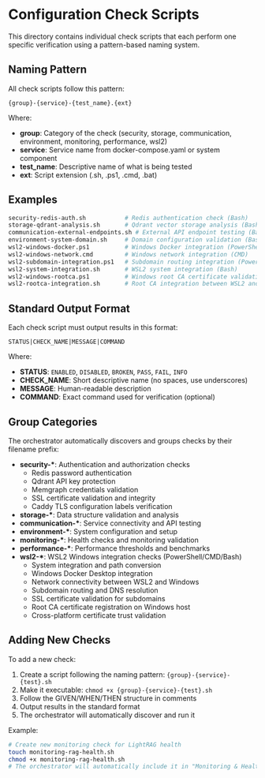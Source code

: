 # Configuration Check Scripts

This directory contains individual check scripts that each perform one specific verification using a pattern-based naming system.

## Naming Pattern

All check scripts follow this pattern:
```
{group}-{service}-{test_name}.{ext}
```

Where:
- **group**: Category of the check (security, storage, communication, environment, monitoring, performance, wsl2)
- **service**: Service name from docker-compose.yaml or system component
- **test_name**: Descriptive name of what is being tested
- **ext**: Script extension (.sh, .ps1, .cmd, .bat)

## Examples

```bash
security-redis-auth.sh           # Redis authentication check (Bash)
storage-qdrant-analysis.sh       # Qdrant vector storage analysis (Bash)
communication-external-endpoints.sh # External API endpoint testing (Bash)
environment-system-domain.sh     # Domain configuration validation (Bash)
wsl2-windows-docker.ps1          # Windows Docker integration (PowerShell)
wsl2-windows-network.cmd         # Windows network integration (CMD)
wsl2-subdomain-integration.ps1   # Subdomain routing integration (PowerShell)
wsl2-system-integration.sh       # WSL2 system integration (Bash)
wsl2-windows-rootca.ps1          # Windows root CA certificate validation (PowerShell)
wsl2-rootca-integration.sh       # Root CA integration between WSL2 and Windows (Bash)
```

## Standard Output Format

Each check script must output results in this format:

```
STATUS|CHECK_NAME|MESSAGE|COMMAND
```

Where:
- **STATUS**: `ENABLED`, `DISABLED`, `BROKEN`, `PASS`, `FAIL`, `INFO`
- **CHECK_NAME**: Short descriptive name (no spaces, use underscores)
- **MESSAGE**: Human-readable description
- **COMMAND**: Exact command used for verification (optional)

## Group Categories

The orchestrator automatically discovers and groups checks by their filename prefix:

- **security-\***: Authentication and authorization checks
  - Redis password authentication
  - Qdrant API key protection
  - Memgraph credentials validation
  - SSL certificate validation and integrity
  - Caddy TLS configuration labels verification
- **storage-\***: Data structure validation and analysis
- **communication-\***: Service connectivity and API testing
- **environment-\***: System configuration and setup
- **monitoring-\***: Health checks and monitoring validation
- **performance-\***: Performance thresholds and benchmarks
- **wsl2-\***: WSL2 Windows integration checks (PowerShell/CMD/Bash)
  - System integration and path conversion
  - Windows Docker Desktop integration
  - Network connectivity between WSL2 and Windows
  - Subdomain routing and DNS resolution
  - SSL certificate validation for subdomains
  - Root CA certificate registration on Windows host
  - Cross-platform certificate trust validation

## Adding New Checks

To add a new check:

1. Create a script following the naming pattern: `{group}-{service}-{test}.sh`
2. Make it executable: `chmod +x {group}-{service}-{test}.sh`
3. Follow the GIVEN/WHEN/THEN structure in comments
4. Output results in the standard format
5. The orchestrator will automatically discover and run it

Example:
```bash
# Create new monitoring check for LightRAG health
touch monitoring-rag-health.sh
chmod +x monitoring-rag-health.sh
# The orchestrator will automatically include it in "Monitoring & Health" category
```
